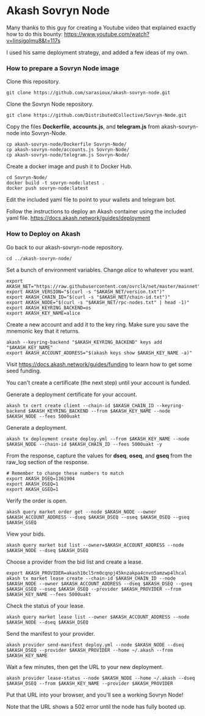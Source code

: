 # Akash Sovryn Node

Many thanks to this guy for creating a Youtube video that explained exactly how to do this bounty:
https://www.youtube.com/watch?v=Iinsjgolmu8&t=117s

I used his same deployment strategy, and added a few ideas of my own.

### How to prepare a Sovryn Node image

Clone this repository.
```
git clone https://github.com/sarasioux/akash-sovryn-node.git
```
Clone the Sovryn Node repository.
```
git clone https://github.com/DistributedCollective/Sovryn-Node.git
```
Copy the files **Dockerfile**, **accounts.js**, and **telegram.js** from akash-sovryn-node into Sovryn-Node.
```
cp akash-sovryn-node/Dockerfile Sovryn-Node/
cp akash-sovryn-node/accounts.js Sovryn-Node/
cp akash-sovryn-node/telegram.js Sovryn-Node/
```
Create a docker image and push it to Docker Hub.
```
cd Sovryn-Node/
docker build -t sovryn-node:latest .
docker push sovryn-node:latest
```
Edit the included yaml file to point to your wallets and telegram bot.

Follow the instructions to deploy an Akash container using the included yaml file.
https://docs.akash.network/guides/deployment

### How to Deploy on Akash

Go back to our akash-sovryn-node repository.
```
cd ../akash-sovryn-node/
```

Set a bunch of environment variables.  Change *alice* to whatever you want.

```
export AKASH_NET="https://raw.githubusercontent.com/ovrclk/net/master/mainnet"
export AKASH_VERSION="$(curl -s "$AKASH_NET/version.txt")"
export AKASH_CHAIN_ID="$(curl -s "$AKASH_NET/chain-id.txt")"
export AKASH_NODE="$(curl -s "$AKASH_NET/rpc-nodes.txt" | head -1)"
export AKASH_KEYRING_BACKEND=os
export AKASH_KEY_NAME=alice
```

Create a new account and add it to the key ring.  Make sure you save the mnemonic key that it returns.

```
akash --keyring-backend "$AKASH_KEYRING_BACKEND" keys add "$AKASH_KEY_NAME"
export AKASH_ACCOUNT_ADDRESS="$(akash keys show $AKASH_KEY_NAME -a)"
```

Visit https://docs.akash.network/guides/funding to learn how to get some seed funding.

You can't create a certificate (the next step) until your account is funded.

Generate a deployment certificate for your account.

```
akash tx cert create client --chain-id $AKASH_CHAIN_ID --keyring-backend $AKASH_KEYRING_BACKEND --from $AKASH_KEY_NAME --node $AKASH_NODE --fees 5000uakt
```

Generate a deployment.

```
akash tx deployment create deploy.yml --from $AKASH_KEY_NAME --node $AKASH_NODE --chain-id $AKASH_CHAIN_ID --fees 5000uakt -y
```

From the response, capture the values for **dseq**, **oseq**, and **gseq** from the raw_log section of the response.

```
# Remember to change these numbers to match
export AKASH_DSEQ=1361904
export AKASH_OSEQ=1
export AKASH_GSEQ=1
```
Verify the order is open.
```
akash query market order get --node $AKASH_NODE --owner $AKASH_ACCOUNT_ADDRESS --dseq $AKASH_DSEQ --oseq $AKASH_OSEQ --gseq $AKASH_GSEQ
```
View your bids.
```
akash query market bid list --owner=$AKASH_ACCOUNT_ADDRESS --node $AKASH_NODE --dseq $AKASH_DSEQ
```
Choose a provider from the bid list and create a lease.
```
export AKASH_PROVIDER=akash10cl5rm0cqnpj45knzakpa4cnvn5amzwp4lhcal
akash tx market lease create --chain-id $AKASH_CHAIN_ID --node $AKASH_NODE --owner $AKASH_ACCOUNT_ADDRESS --dseq $AKASH_DSEQ --gseq $AKASH_GSEQ --oseq $AKASH_OSEQ --provider $AKASH_PROVIDER --from $AKASH_KEY_NAME --fees 5000uakt
```
Check the status of your lease.
```
akash query market lease list --owner $AKASH_ACCOUNT_ADDRESS --node $AKASH_NODE --dseq $AKASH_DSEQ
```
Send the manifest to your provider.
```
akash provider send-manifest deploy.yml --node $AKASH_NODE --dseq $AKASH_DSEQ --provider $AKASH_PROVIDER --home ~/.akash --from $AKASH_KEY_NAME
```
Wait a few minutes, then get the URL to your new deployment.
```
akash provider lease-status --node $AKASH_NODE --home ~/.akash --dseq $AKASH_DSEQ --from $AKASH_KEY_NAME --provider $AKASH_PROVIDER
```
Put that URL into your browser, and you'll see a working Sovryn Node!

Note that the URL shows a 502 error until the node has fully booted up.
